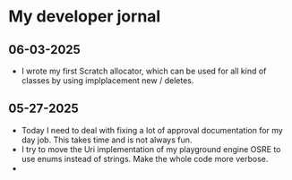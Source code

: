 # My developer jornal
## 06-03-2025
- I wrote my first Scratch allocator, which can be used for all kind of classes by using implplacement new / deletes.

## 05-27-2025
- Today I need to deal with fixing a lot of approval documentation for my day job. This takes time and is not always fun.
- I try to move the Uri implementation of my playground engine OSRE to use enums instead of strings. Make the whole code more verbose.
-
